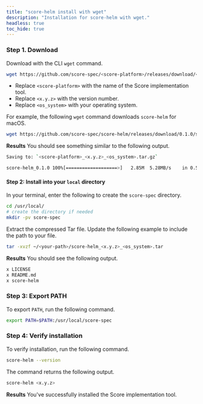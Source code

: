 ```yaml
---
title: "score-helm install with wget"
description: "Installation for score-helm with wget."
headless: true
toc_hide: true
---
```


### Step 1. Download

Download with the CLI `wget` command.

```bash
wget https://github.com/score-spec/<score-platform>/releases/download/<x.y.z>/<score-platform>_<x.y.z>_<os_system>.tar.gz
```

- Replace `<score-platform>` with the name of the Score implementation tool.
- Replace `<x.y.z>` with the version number.
- Replace `<os_system>` with your operating system.

For example, the following `wget` command downloads `score-helm` for macOS.

```bash
wget https://github.com/score-spec/score-helm/releases/download/0.1.0/score-helm_0.1.0_darwin_arm64.tar.gz
```

**Results** You should see something similar to the following output.

```bash
Saving to: `<score-platform>_<x.y.z>_<os_system>.tar.gz`

score-helm_0.1.0 100%[===================>]   2.85M  5.28MB/s    in 0.5s
```

#### Step 2: Install into your `local` directory

In your terminal, enter the following to create the `score-spec` directory.

```bash
cd /usr/local/
# create the directory if needed
mkdir -pv score-spec
```

Extract the compressed Tar file.
Update the following example to include the path to your file.

```bash
tar -xvzf ~/<your-path>/score-helm_<x.y.z>_<os_system>.tar
```

**Results** You should see the following output.

```bash
x LICENSE
x README.md
x score-helm
```

### Step 3: Export PATH

To export `PATH`, run the following command.

```bash
export PATH=$PATH:/usr/local/score-spec
```

### Step 4: Verify installation

To verify installation, run the following command.

```bash
score-helm --version
```

The command returns the following output.

```bash
score-helm <x.y.z>
```

**Results** You've successfully installed the Score implementation tool.
